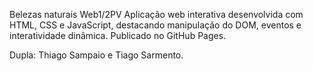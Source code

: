 Belezas naturais Web1/2PV
Aplicação web interativa desenvolvida com HTML, CSS e JavaScript, destacando manipulação do DOM, eventos e interatividade dinâmica. Publicado no GitHub Pages.

Dupla: Thiago Sampaio e Tiago Sarmento.
